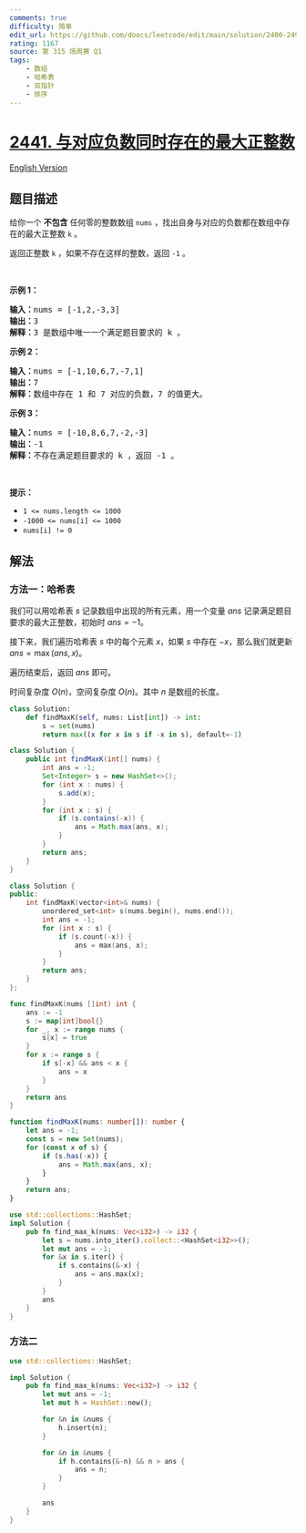 ```yaml
---
comments: true
difficulty: 简单
edit_url: https://github.com/doocs/leetcode/edit/main/solution/2400-2499/2441.Largest%20Positive%20Integer%20That%20Exists%20With%20Its%20Negative/README.md
rating: 1167
source: 第 315 场周赛 Q1
tags:
    - 数组
    - 哈希表
    - 双指针
    - 排序
---
```


# [2441. 与对应负数同时存在的最大正整数](https://leetcode.cn/problems/largest-positive-integer-that-exists-with-its-negative)

[English Version](/solution/2400-2499/2441.Largest%20Positive%20Integer%20That%20Exists%20With%20Its%20Negative/README_EN.md)

## 题目描述

<!-- 这里写题目描述 -->

<p>给你一个 <strong>不包含</strong> 任何零的整数数组 <code>nums</code> ，找出自身与对应的负数都在数组中存在的最大正整数 <code>k</code> 。</p>

<p>返回正整数<em> </em><code>k</code> ，如果不存在这样的整数，返回 <code>-1</code> 。</p>

<p>&nbsp;</p>

<p><strong>示例 1：</strong></p>

<pre>
<strong>输入：</strong>nums = [-1,2,-3,3]
<strong>输出：</strong>3
<strong>解释：</strong>3 是数组中唯一一个满足题目要求的 k 。
</pre>

<p><strong>示例 2：</strong></p>

<pre>
<strong>输入：</strong>nums = [-1,10,6,7,-7,1]
<strong>输出：</strong>7
<strong>解释：</strong>数组中存在 1 和 7 对应的负数，7 的值更大。
</pre>

<p><strong>示例 3：</strong></p>

<pre>
<strong>输入：</strong>nums = [-10,8,6,7,-2,-3]
<strong>输出：</strong>-1
<strong>解释：</strong>不存在满足题目要求的 k ，返回 -1 。
</pre>

<p>&nbsp;</p>

<p><strong>提示：</strong></p>

<ul>
	<li><code>1 &lt;= nums.length &lt;= 1000</code></li>
	<li><code>-1000 &lt;= nums[i] &lt;= 1000</code></li>
	<li><code>nums[i] != 0</code></li>
</ul>

## 解法

### 方法一：哈希表

我们可以用哈希表 $s$ 记录数组中出现的所有元素，用一个变量 $ans$ 记录满足题目要求的最大正整数，初始时 $ans = -1$。

接下来，我们遍历哈希表 $s$ 中的每个元素 $x$，如果 $s$ 中存在 $-x$，那么我们就更新 $ans = \max(ans, x)$。

遍历结束后，返回 $ans$ 即可。

时间复杂度 $O(n)$，空间复杂度 $O(n)$。其中 $n$ 是数组的长度。

<!-- tabs:start -->

```python
class Solution:
    def findMaxK(self, nums: List[int]) -> int:
        s = set(nums)
        return max((x for x in s if -x in s), default=-1)
```

```java
class Solution {
    public int findMaxK(int[] nums) {
        int ans = -1;
        Set<Integer> s = new HashSet<>();
        for (int x : nums) {
            s.add(x);
        }
        for (int x : s) {
            if (s.contains(-x)) {
                ans = Math.max(ans, x);
            }
        }
        return ans;
    }
}
```

```cpp
class Solution {
public:
    int findMaxK(vector<int>& nums) {
        unordered_set<int> s(nums.begin(), nums.end());
        int ans = -1;
        for (int x : s) {
            if (s.count(-x)) {
                ans = max(ans, x);
            }
        }
        return ans;
    }
};
```

```go
func findMaxK(nums []int) int {
	ans := -1
	s := map[int]bool{}
	for _, x := range nums {
		s[x] = true
	}
	for x := range s {
		if s[-x] && ans < x {
			ans = x
		}
	}
	return ans
}
```

```ts
function findMaxK(nums: number[]): number {
    let ans = -1;
    const s = new Set(nums);
    for (const x of s) {
        if (s.has(-x)) {
            ans = Math.max(ans, x);
        }
    }
    return ans;
}
```

```rust
use std::collections::HashSet;
impl Solution {
    pub fn find_max_k(nums: Vec<i32>) -> i32 {
        let s = nums.into_iter().collect::<HashSet<i32>>();
        let mut ans = -1;
        for &x in s.iter() {
            if s.contains(&-x) {
                ans = ans.max(x);
            }
        }
        ans
    }
}
```

<!-- tabs:end -->

### 方法二

<!-- tabs:start -->

```rust
use std::collections::HashSet;

impl Solution {
    pub fn find_max_k(nums: Vec<i32>) -> i32 {
        let mut ans = -1;
        let mut h = HashSet::new();

        for &n in &nums {
            h.insert(n);
        }

        for &n in &nums {
            if h.contains(&-n) && n > ans {
                ans = n;
            }
        }

        ans
    }
}
```

<!-- tabs:end -->

<!-- end -->
